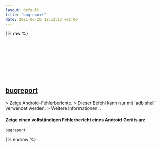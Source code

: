 ```yaml
---
layout: default
title: "bugreport"
date: 2021-06-25 18:12:13 +02:00
---
```

{% raw %}
<h2 id="bugreport">
  <a href="/de/android/bugreport.html">bugreport</a> <a href="#bugreport"><svg class="icon">
    <use href="/assets/images/unicode_sprite.svg#link" />
  </svg></a>
</h2>
> Zeige Android-Fehlerberichte.
> Dieser Befehl kann nur mit `adb shell` verwendet werden.
> Weitere Informationen: <https://android.googlesource.com/platform/frameworks/native/+/master/cmds/bugreport/>.

#### Zeige einen vollständigen Fehlerbericht eines Android Geräts an:
```shell
bugreport
```
{% endraw %}